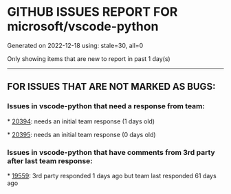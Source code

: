 
# GITHUB ISSUES REPORT FOR microsoft/vscode-python


Generated on 2022-12-18 using: stale=30, all=0


Only showing items that are new to report in past 1 day(s)


---

## FOR ISSUES THAT ARE NOT MARKED AS BUGS:


### Issues in vscode-python that need a response from team:


\* [20394](https://github.com/microsoft/vscode-python/issues/20394 "No import suggestions"): needs an initial team response (1 days old)

\* [20395](https://github.com/microsoft/vscode-python/issues/20395 "missing dict member in Value Tooltip and Watch Window"): needs an initial team response (0 days old)

### Issues in vscode-python that have comments from 3rd party after last team response:


\* [19559](https://github.com/microsoft/vscode-python/issues/19559 "Bring back Python 3.6 debugging support by breaking debugging out into its own extension"): 3rd party responded 1 days ago but team last responded 61 days ago
